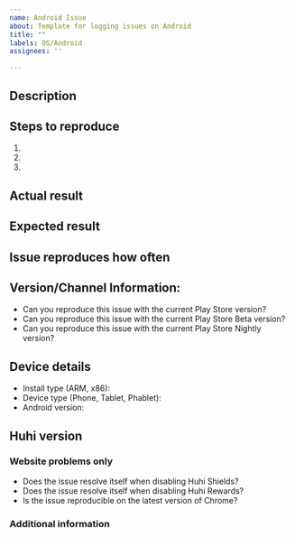```yaml
---
name: Android Issue
about: Template for logging issues on Android
title: ""
labels: OS/Android
assignees: ''

---
```


<!-- Have you searched for similar issues? Before submitting this issue, please check the open issues and add a note before logging a new issue. 

PLEASE USE THE TEMPLATE BELOW TO PROVIDE INFORMATION ABOUT THE ISSUE. 
INSUFFICIENT INFO WILL GET THE ISSUE CLOSED. IT WILL ONLY BE REOPENED AFTER SUFFICIENT INFO IS PROVIDED-->

## Description <!-- Provide a brief description of the issue -->


## Steps to reproduce <!-- Please add a series of steps to reproduce the issue -->

   1. 
   2. 
   3. 

## Actual result <!-- Please add screenshots if needed -->


## Expected result


## Issue reproduces how often <!-- [Easily reproduced/Intermittent issue/No steps to reproduce] -->


## Version/Channel Information:
<!--Does this issue happen on any other channels? Or is it specific to a certain channel?-->

- Can you reproduce this issue with the current Play Store version? 
- Can you reproduce this issue with the current Play Store Beta version? 
- Can you reproduce this issue with the current Play Store Nightly version?

## Device details
   - Install type (ARM, x86):
   - Device type (Phone, Tablet, Phablet):
   - Android version:
   
## Huhi version


### Website problems only
- Does the issue resolve itself when disabling Huhi Shields? 
- Does the issue resolve itself when disabling Huhi Rewards?
- Is the issue reproducible on the latest version of Chrome? 

### Additional information
<!-- Any additional information, related issues, extra QA steps, configuration or data that might be necessary to reproduce the issue -->
